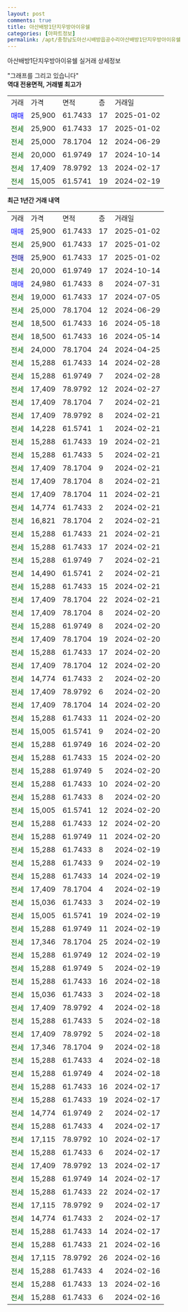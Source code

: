 ```yaml
---
layout: post
comments: true
title: 아산배방1단지우방아이유쉘
categories: [아파트정보]
permalink: /apt/충청남도아산시배방읍공수리아산배방1단지우방아이유쉘
---
```


아산배방1단지우방아이유쉘 실거래 상세정보

<script type="text/javascript">
  google.charts.load('current', {'packages':['line', 'corechart']});
  google.charts.setOnLoadCallback(drawChart);

  function drawChart() {
    var data = new google.visualization.DataTable();
    data.addColumn('date', '거래일');
    data.addColumn('number', "매매");
    data.addColumn('number', "전세");
    data.addColumn('number', "전매");

    data.addRows([[new Date(Date.parse("2025-01-02")), 25900, null, null], [new Date(Date.parse("2025-01-02")), null, 25900, null], [new Date(Date.parse("2025-01-02")), null, null, 25900], [new Date(Date.parse("2024-10-14")), null, 20000, null], [new Date(Date.parse("2024-07-31")), 24980, null, null], [new Date(Date.parse("2024-07-05")), null, 19000, null], [new Date(Date.parse("2024-06-29")), null, 25000, null], [new Date(Date.parse("2024-05-18")), null, 18500, null], [new Date(Date.parse("2024-05-14")), null, 18500, null], [new Date(Date.parse("2024-04-25")), null, 24000, null], [new Date(Date.parse("2024-02-28")), null, 15288, null], [new Date(Date.parse("2024-02-28")), null, 15288, null], [new Date(Date.parse("2024-02-27")), null, 17409, null], [new Date(Date.parse("2024-02-21")), null, 17409, null], [new Date(Date.parse("2024-02-21")), null, 17409, null], [new Date(Date.parse("2024-02-21")), null, 14228, null], [new Date(Date.parse("2024-02-21")), null, 15288, null], [new Date(Date.parse("2024-02-21")), null, 15288, null], [new Date(Date.parse("2024-02-21")), null, 17409, null], [new Date(Date.parse("2024-02-21")), null, 17409, null], [new Date(Date.parse("2024-02-21")), null, 17409, null], [new Date(Date.parse("2024-02-21")), null, 14774, null], [new Date(Date.parse("2024-02-21")), null, 16821, null], [new Date(Date.parse("2024-02-21")), null, 15288, null], [new Date(Date.parse("2024-02-21")), null, 15288, null], [new Date(Date.parse("2024-02-21")), null, 15288, null], [new Date(Date.parse("2024-02-21")), null, 14490, null], [new Date(Date.parse("2024-02-21")), null, 15288, null], [new Date(Date.parse("2024-02-21")), null, 17409, null], [new Date(Date.parse("2024-02-20")), null, 17409, null], [new Date(Date.parse("2024-02-20")), null, 15288, null], [new Date(Date.parse("2024-02-20")), null, 17409, null], [new Date(Date.parse("2024-02-20")), null, 15288, null], [new Date(Date.parse("2024-02-20")), null, 17409, null], [new Date(Date.parse("2024-02-20")), null, 14774, null], [new Date(Date.parse("2024-02-20")), null, 17409, null], [new Date(Date.parse("2024-02-20")), null, 17409, null], [new Date(Date.parse("2024-02-20")), null, 15288, null], [new Date(Date.parse("2024-02-20")), null, 15005, null], [new Date(Date.parse("2024-02-20")), null, 15288, null], [new Date(Date.parse("2024-02-20")), null, 15288, null], [new Date(Date.parse("2024-02-20")), null, 15288, null], [new Date(Date.parse("2024-02-20")), null, 15288, null], [new Date(Date.parse("2024-02-20")), null, 15288, null], [new Date(Date.parse("2024-02-20")), null, 15005, null], [new Date(Date.parse("2024-02-20")), null, 15288, null], [new Date(Date.parse("2024-02-20")), null, 15288, null], [new Date(Date.parse("2024-02-19")), null, 15288, null], [new Date(Date.parse("2024-02-19")), null, 15288, null], [new Date(Date.parse("2024-02-19")), null, 15288, null], [new Date(Date.parse("2024-02-19")), null, 17409, null], [new Date(Date.parse("2024-02-19")), null, 15036, null], [new Date(Date.parse("2024-02-19")), null, 15005, null], [new Date(Date.parse("2024-02-19")), null, 15288, null], [new Date(Date.parse("2024-02-19")), null, 17346, null], [new Date(Date.parse("2024-02-19")), null, 15288, null], [new Date(Date.parse("2024-02-19")), null, 15288, null], [new Date(Date.parse("2024-02-18")), null, 15288, null], [new Date(Date.parse("2024-02-18")), null, 15036, null], [new Date(Date.parse("2024-02-18")), null, 17409, null], [new Date(Date.parse("2024-02-18")), null, 15288, null], [new Date(Date.parse("2024-02-18")), null, 17409, null], [new Date(Date.parse("2024-02-18")), null, 17346, null], [new Date(Date.parse("2024-02-18")), null, 15288, null], [new Date(Date.parse("2024-02-18")), null, 15288, null], [new Date(Date.parse("2024-02-17")), null, 15288, null], [new Date(Date.parse("2024-02-17")), null, 15288, null], [new Date(Date.parse("2024-02-17")), null, 14774, null], [new Date(Date.parse("2024-02-17")), null, 15288, null], [new Date(Date.parse("2024-02-17")), null, 17115, null], [new Date(Date.parse("2024-02-17")), null, 15288, null], [new Date(Date.parse("2024-02-17")), null, 17409, null], [new Date(Date.parse("2024-02-17")), null, 15288, null], [new Date(Date.parse("2024-02-17")), null, 15288, null], [new Date(Date.parse("2024-02-17")), null, 17115, null], [new Date(Date.parse("2024-02-17")), null, 14774, null], [new Date(Date.parse("2024-02-17")), null, 15288, null], [new Date(Date.parse("2024-02-16")), null, 15288, null], [new Date(Date.parse("2024-02-16")), null, 17115, null], [new Date(Date.parse("2024-02-16")), null, 15288, null], [new Date(Date.parse("2024-02-16")), null, 15288, null], [new Date(Date.parse("2024-02-16")), null, 15288, null]]);

    var options = {
      hAxis: {
        format: 'yyyy/MM/dd'
      },    
      lineWidth: 0,
      pointsVisible: true,    
      title: '최근 1년간 유형별 실거래가 분포',
      legend: { position: 'bottom' }
    };

    var formatter = new google.visualization.NumberFormat({pattern:'###,###'} );
    formatter.format(data, 1);
    formatter.format(data, 2);
    
    setTimeout(function() {
        var chart = new google.visualization.LineChart(document.getElementById('columnchart_material'));
        chart.draw(data, (options));
        document.getElementById('loading').style.display = 'none';
    }, 200);
  }
</script>


<div id="loading" style="z-index:20; display: block; margin-left: 0px">"그래프를 그리고 있습니다"</div>
<div id="columnchart_material" style="width: 95%; margin-left: 0px; display: block"></div>
<!-- contents start -->
<b>역대 전용면적, 거래별 최고가</b>
<table class="sortable">
    <tr>
      <td>거래</td>
      <td>가격</td>
      <td>면적</td>
      <td>층</td>
      <td>거래일</td>
    </tr>
        <tr>
          <td><a style="color: blue">매매</a></td>
          <td>25,900</td>
          <td>61.7433</td>
          <td>17</td>
          <td>2025-01-02</td>
        </tr>        
        <tr>
              <td><a style="color: darkgreen">전세</a></td>
              <td>25,900</td>
              <td>61.7433</td>
              <td>17</td>
              <td>2025-01-02</td>
            </tr>            <tr>
              <td><a style="color: darkgreen">전세</a></td>
              <td>25,000</td>
              <td>78.1704</td>
              <td>12</td>
              <td>2024-06-29</td>
            </tr>            <tr>
              <td><a style="color: darkgreen">전세</a></td>
              <td>20,000</td>
              <td>61.9749</td>
              <td>17</td>
              <td>2024-10-14</td>
            </tr>            <tr>
              <td><a style="color: darkgreen">전세</a></td>
              <td>17,409</td>
              <td>78.9792</td>
              <td>13</td>
              <td>2024-02-17</td>
            </tr>            <tr>
              <td><a style="color: darkgreen">전세</a></td>
              <td>15,005</td>
              <td>61.5741</td>
              <td>19</td>
              <td>2024-02-19</td>
            </tr>        
    
</table>

<b>최근 1년간 거래 내역</b>

<table class="sortable">
    <tr>
      <td>거래</td>
      <td>가격</td>
      <td>면적</td>
      <td>층</td>
      <td>거래일</td>
    </tr>
    <tr>
      <td><a style="color: blue">매매</a></td>
      <td>25,900</td>
      <td>61.7433</td>
      <td>17</td>
      <td>2025-01-02</td>
    </tr>          <tr>
      <td><a style="color: darkgreen">전세</a></td>
      <td>25,900</td>
      <td>61.7433</td>
      <td>17</td>
      <td>2025-01-02</td>
    </tr>          <tr>
      <td><a style="color: darkblue">전매</a></td>
      <td>25,900</td>
      <td>61.7433</td>
      <td>17</td>
      <td>2025-01-02</td>
    </tr>          <tr>
      <td><a style="color: darkgreen">전세</a></td>
      <td>20,000</td>
      <td>61.9749</td>
      <td>17</td>
      <td>2024-10-14</td>
    </tr>          <tr>
      <td><a style="color: blue">매매</a></td>
      <td>24,980</td>
      <td>61.7433</td>
      <td>8</td>
      <td>2024-07-31</td>
    </tr>          <tr>
      <td><a style="color: darkgreen">전세</a></td>
      <td>19,000</td>
      <td>61.7433</td>
      <td>17</td>
      <td>2024-07-05</td>
    </tr>          <tr>
      <td><a style="color: darkgreen">전세</a></td>
      <td>25,000</td>
      <td>78.1704</td>
      <td>12</td>
      <td>2024-06-29</td>
    </tr>          <tr>
      <td><a style="color: darkgreen">전세</a></td>
      <td>18,500</td>
      <td>61.7433</td>
      <td>16</td>
      <td>2024-05-18</td>
    </tr>          <tr>
      <td><a style="color: darkgreen">전세</a></td>
      <td>18,500</td>
      <td>61.7433</td>
      <td>16</td>
      <td>2024-05-14</td>
    </tr>          <tr>
      <td><a style="color: darkgreen">전세</a></td>
      <td>24,000</td>
      <td>78.1704</td>
      <td>24</td>
      <td>2024-04-25</td>
    </tr>          <tr>
      <td><a style="color: darkgreen">전세</a></td>
      <td>15,288</td>
      <td>61.7433</td>
      <td>14</td>
      <td>2024-02-28</td>
    </tr>          <tr>
      <td><a style="color: darkgreen">전세</a></td>
      <td>15,288</td>
      <td>61.9749</td>
      <td>7</td>
      <td>2024-02-28</td>
    </tr>          <tr>
      <td><a style="color: darkgreen">전세</a></td>
      <td>17,409</td>
      <td>78.9792</td>
      <td>12</td>
      <td>2024-02-27</td>
    </tr>          <tr>
      <td><a style="color: darkgreen">전세</a></td>
      <td>17,409</td>
      <td>78.1704</td>
      <td>7</td>
      <td>2024-02-21</td>
    </tr>          <tr>
      <td><a style="color: darkgreen">전세</a></td>
      <td>17,409</td>
      <td>78.9792</td>
      <td>8</td>
      <td>2024-02-21</td>
    </tr>          <tr>
      <td><a style="color: darkgreen">전세</a></td>
      <td>14,228</td>
      <td>61.5741</td>
      <td>1</td>
      <td>2024-02-21</td>
    </tr>          <tr>
      <td><a style="color: darkgreen">전세</a></td>
      <td>15,288</td>
      <td>61.7433</td>
      <td>19</td>
      <td>2024-02-21</td>
    </tr>          <tr>
      <td><a style="color: darkgreen">전세</a></td>
      <td>15,288</td>
      <td>61.7433</td>
      <td>5</td>
      <td>2024-02-21</td>
    </tr>          <tr>
      <td><a style="color: darkgreen">전세</a></td>
      <td>17,409</td>
      <td>78.1704</td>
      <td>9</td>
      <td>2024-02-21</td>
    </tr>          <tr>
      <td><a style="color: darkgreen">전세</a></td>
      <td>17,409</td>
      <td>78.1704</td>
      <td>8</td>
      <td>2024-02-21</td>
    </tr>          <tr>
      <td><a style="color: darkgreen">전세</a></td>
      <td>17,409</td>
      <td>78.1704</td>
      <td>11</td>
      <td>2024-02-21</td>
    </tr>          <tr>
      <td><a style="color: darkgreen">전세</a></td>
      <td>14,774</td>
      <td>61.7433</td>
      <td>2</td>
      <td>2024-02-21</td>
    </tr>          <tr>
      <td><a style="color: darkgreen">전세</a></td>
      <td>16,821</td>
      <td>78.1704</td>
      <td>2</td>
      <td>2024-02-21</td>
    </tr>          <tr>
      <td><a style="color: darkgreen">전세</a></td>
      <td>15,288</td>
      <td>61.7433</td>
      <td>21</td>
      <td>2024-02-21</td>
    </tr>          <tr>
      <td><a style="color: darkgreen">전세</a></td>
      <td>15,288</td>
      <td>61.7433</td>
      <td>17</td>
      <td>2024-02-21</td>
    </tr>          <tr>
      <td><a style="color: darkgreen">전세</a></td>
      <td>15,288</td>
      <td>61.9749</td>
      <td>7</td>
      <td>2024-02-21</td>
    </tr>          <tr>
      <td><a style="color: darkgreen">전세</a></td>
      <td>14,490</td>
      <td>61.5741</td>
      <td>2</td>
      <td>2024-02-21</td>
    </tr>          <tr>
      <td><a style="color: darkgreen">전세</a></td>
      <td>15,288</td>
      <td>61.7433</td>
      <td>15</td>
      <td>2024-02-21</td>
    </tr>          <tr>
      <td><a style="color: darkgreen">전세</a></td>
      <td>17,409</td>
      <td>78.1704</td>
      <td>22</td>
      <td>2024-02-21</td>
    </tr>          <tr>
      <td><a style="color: darkgreen">전세</a></td>
      <td>17,409</td>
      <td>78.1704</td>
      <td>8</td>
      <td>2024-02-20</td>
    </tr>          <tr>
      <td><a style="color: darkgreen">전세</a></td>
      <td>15,288</td>
      <td>61.9749</td>
      <td>8</td>
      <td>2024-02-20</td>
    </tr>          <tr>
      <td><a style="color: darkgreen">전세</a></td>
      <td>17,409</td>
      <td>78.1704</td>
      <td>19</td>
      <td>2024-02-20</td>
    </tr>          <tr>
      <td><a style="color: darkgreen">전세</a></td>
      <td>15,288</td>
      <td>61.7433</td>
      <td>17</td>
      <td>2024-02-20</td>
    </tr>          <tr>
      <td><a style="color: darkgreen">전세</a></td>
      <td>17,409</td>
      <td>78.1704</td>
      <td>12</td>
      <td>2024-02-20</td>
    </tr>          <tr>
      <td><a style="color: darkgreen">전세</a></td>
      <td>14,774</td>
      <td>61.7433</td>
      <td>2</td>
      <td>2024-02-20</td>
    </tr>          <tr>
      <td><a style="color: darkgreen">전세</a></td>
      <td>17,409</td>
      <td>78.9792</td>
      <td>6</td>
      <td>2024-02-20</td>
    </tr>          <tr>
      <td><a style="color: darkgreen">전세</a></td>
      <td>17,409</td>
      <td>78.1704</td>
      <td>14</td>
      <td>2024-02-20</td>
    </tr>          <tr>
      <td><a style="color: darkgreen">전세</a></td>
      <td>15,288</td>
      <td>61.7433</td>
      <td>11</td>
      <td>2024-02-20</td>
    </tr>          <tr>
      <td><a style="color: darkgreen">전세</a></td>
      <td>15,005</td>
      <td>61.5741</td>
      <td>9</td>
      <td>2024-02-20</td>
    </tr>          <tr>
      <td><a style="color: darkgreen">전세</a></td>
      <td>15,288</td>
      <td>61.9749</td>
      <td>16</td>
      <td>2024-02-20</td>
    </tr>          <tr>
      <td><a style="color: darkgreen">전세</a></td>
      <td>15,288</td>
      <td>61.7433</td>
      <td>15</td>
      <td>2024-02-20</td>
    </tr>          <tr>
      <td><a style="color: darkgreen">전세</a></td>
      <td>15,288</td>
      <td>61.9749</td>
      <td>5</td>
      <td>2024-02-20</td>
    </tr>          <tr>
      <td><a style="color: darkgreen">전세</a></td>
      <td>15,288</td>
      <td>61.7433</td>
      <td>10</td>
      <td>2024-02-20</td>
    </tr>          <tr>
      <td><a style="color: darkgreen">전세</a></td>
      <td>15,288</td>
      <td>61.7433</td>
      <td>8</td>
      <td>2024-02-20</td>
    </tr>          <tr>
      <td><a style="color: darkgreen">전세</a></td>
      <td>15,005</td>
      <td>61.5741</td>
      <td>12</td>
      <td>2024-02-20</td>
    </tr>          <tr>
      <td><a style="color: darkgreen">전세</a></td>
      <td>15,288</td>
      <td>61.7433</td>
      <td>12</td>
      <td>2024-02-20</td>
    </tr>          <tr>
      <td><a style="color: darkgreen">전세</a></td>
      <td>15,288</td>
      <td>61.9749</td>
      <td>11</td>
      <td>2024-02-20</td>
    </tr>          <tr>
      <td><a style="color: darkgreen">전세</a></td>
      <td>15,288</td>
      <td>61.7433</td>
      <td>8</td>
      <td>2024-02-19</td>
    </tr>          <tr>
      <td><a style="color: darkgreen">전세</a></td>
      <td>15,288</td>
      <td>61.7433</td>
      <td>9</td>
      <td>2024-02-19</td>
    </tr>          <tr>
      <td><a style="color: darkgreen">전세</a></td>
      <td>15,288</td>
      <td>61.7433</td>
      <td>14</td>
      <td>2024-02-19</td>
    </tr>          <tr>
      <td><a style="color: darkgreen">전세</a></td>
      <td>17,409</td>
      <td>78.1704</td>
      <td>4</td>
      <td>2024-02-19</td>
    </tr>          <tr>
      <td><a style="color: darkgreen">전세</a></td>
      <td>15,036</td>
      <td>61.7433</td>
      <td>3</td>
      <td>2024-02-19</td>
    </tr>          <tr>
      <td><a style="color: darkgreen">전세</a></td>
      <td>15,005</td>
      <td>61.5741</td>
      <td>19</td>
      <td>2024-02-19</td>
    </tr>          <tr>
      <td><a style="color: darkgreen">전세</a></td>
      <td>15,288</td>
      <td>61.9749</td>
      <td>11</td>
      <td>2024-02-19</td>
    </tr>          <tr>
      <td><a style="color: darkgreen">전세</a></td>
      <td>17,346</td>
      <td>78.1704</td>
      <td>25</td>
      <td>2024-02-19</td>
    </tr>          <tr>
      <td><a style="color: darkgreen">전세</a></td>
      <td>15,288</td>
      <td>61.9749</td>
      <td>12</td>
      <td>2024-02-19</td>
    </tr>          <tr>
      <td><a style="color: darkgreen">전세</a></td>
      <td>15,288</td>
      <td>61.9749</td>
      <td>5</td>
      <td>2024-02-19</td>
    </tr>          <tr>
      <td><a style="color: darkgreen">전세</a></td>
      <td>15,288</td>
      <td>61.7433</td>
      <td>16</td>
      <td>2024-02-18</td>
    </tr>          <tr>
      <td><a style="color: darkgreen">전세</a></td>
      <td>15,036</td>
      <td>61.7433</td>
      <td>3</td>
      <td>2024-02-18</td>
    </tr>          <tr>
      <td><a style="color: darkgreen">전세</a></td>
      <td>17,409</td>
      <td>78.9792</td>
      <td>4</td>
      <td>2024-02-18</td>
    </tr>          <tr>
      <td><a style="color: darkgreen">전세</a></td>
      <td>15,288</td>
      <td>61.7433</td>
      <td>5</td>
      <td>2024-02-18</td>
    </tr>          <tr>
      <td><a style="color: darkgreen">전세</a></td>
      <td>17,409</td>
      <td>78.9792</td>
      <td>5</td>
      <td>2024-02-18</td>
    </tr>          <tr>
      <td><a style="color: darkgreen">전세</a></td>
      <td>17,346</td>
      <td>78.1704</td>
      <td>9</td>
      <td>2024-02-18</td>
    </tr>          <tr>
      <td><a style="color: darkgreen">전세</a></td>
      <td>15,288</td>
      <td>61.7433</td>
      <td>4</td>
      <td>2024-02-18</td>
    </tr>          <tr>
      <td><a style="color: darkgreen">전세</a></td>
      <td>15,288</td>
      <td>61.9749</td>
      <td>4</td>
      <td>2024-02-18</td>
    </tr>          <tr>
      <td><a style="color: darkgreen">전세</a></td>
      <td>15,288</td>
      <td>61.7433</td>
      <td>16</td>
      <td>2024-02-17</td>
    </tr>          <tr>
      <td><a style="color: darkgreen">전세</a></td>
      <td>15,288</td>
      <td>61.7433</td>
      <td>19</td>
      <td>2024-02-17</td>
    </tr>          <tr>
      <td><a style="color: darkgreen">전세</a></td>
      <td>14,774</td>
      <td>61.9749</td>
      <td>2</td>
      <td>2024-02-17</td>
    </tr>          <tr>
      <td><a style="color: darkgreen">전세</a></td>
      <td>15,288</td>
      <td>61.7433</td>
      <td>4</td>
      <td>2024-02-17</td>
    </tr>          <tr>
      <td><a style="color: darkgreen">전세</a></td>
      <td>17,115</td>
      <td>78.9792</td>
      <td>10</td>
      <td>2024-02-17</td>
    </tr>          <tr>
      <td><a style="color: darkgreen">전세</a></td>
      <td>15,288</td>
      <td>61.7433</td>
      <td>6</td>
      <td>2024-02-17</td>
    </tr>          <tr>
      <td><a style="color: darkgreen">전세</a></td>
      <td>17,409</td>
      <td>78.9792</td>
      <td>13</td>
      <td>2024-02-17</td>
    </tr>          <tr>
      <td><a style="color: darkgreen">전세</a></td>
      <td>15,288</td>
      <td>61.9749</td>
      <td>14</td>
      <td>2024-02-17</td>
    </tr>          <tr>
      <td><a style="color: darkgreen">전세</a></td>
      <td>15,288</td>
      <td>61.7433</td>
      <td>22</td>
      <td>2024-02-17</td>
    </tr>          <tr>
      <td><a style="color: darkgreen">전세</a></td>
      <td>17,115</td>
      <td>78.9792</td>
      <td>9</td>
      <td>2024-02-17</td>
    </tr>          <tr>
      <td><a style="color: darkgreen">전세</a></td>
      <td>14,774</td>
      <td>61.7433</td>
      <td>2</td>
      <td>2024-02-17</td>
    </tr>          <tr>
      <td><a style="color: darkgreen">전세</a></td>
      <td>15,288</td>
      <td>61.7433</td>
      <td>14</td>
      <td>2024-02-17</td>
    </tr>          <tr>
      <td><a style="color: darkgreen">전세</a></td>
      <td>15,288</td>
      <td>61.7433</td>
      <td>21</td>
      <td>2024-02-16</td>
    </tr>          <tr>
      <td><a style="color: darkgreen">전세</a></td>
      <td>17,115</td>
      <td>78.9792</td>
      <td>26</td>
      <td>2024-02-16</td>
    </tr>          <tr>
      <td><a style="color: darkgreen">전세</a></td>
      <td>15,288</td>
      <td>61.7433</td>
      <td>4</td>
      <td>2024-02-16</td>
    </tr>          <tr>
      <td><a style="color: darkgreen">전세</a></td>
      <td>15,288</td>
      <td>61.7433</td>
      <td>13</td>
      <td>2024-02-16</td>
    </tr>          <tr>
      <td><a style="color: darkgreen">전세</a></td>
      <td>15,288</td>
      <td>61.7433</td>
      <td>6</td>
      <td>2024-02-16</td>
    </tr>      </table>
<!-- contents end -->    

